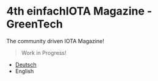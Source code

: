 # 4th einfachIOTA Magazine - GreenTech

The community driven IOTA Magazine!

> Work in Progress!

- [Deutsch](https://iota-magazines.github.io/eiMag-4/magazines/de/)
- English

